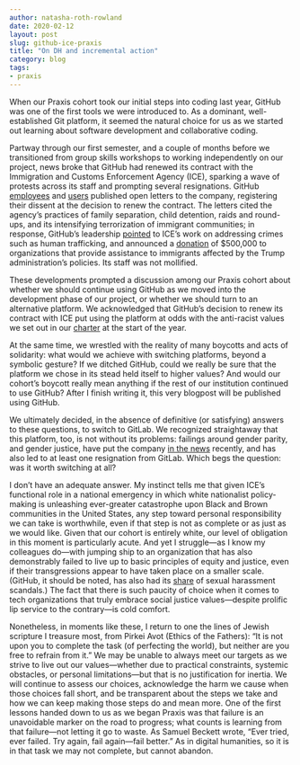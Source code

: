 ```yaml
---
author: natasha-roth-rowland
date: 2020-02-12
layout: post
slug: github-ice-praxis
title: "On DH and incremental action"
category: blog
tags:
- praxis
---
```

When our Praxis cohort took our initial steps into coding last year, GitHub was one of the first tools we were introduced to. As a dominant, well-established Git platform, it seemed the natural choice for us as we started out learning about software development and collaborative coding.

Partway through our first semester, and a couple of months before we transitioned from group skills workshops to working independently on our project, news broke that GitHub had renewed its contract with the Immigration and Customs Enforcement Agency (ICE), sparking a wave of protests across its staff and prompting several resignations. GitHub [employees](https://www.washingtonpost.com/context/letter-from-github-employees-to-ceo-about-the-company-s-ice-contract/fb280de9-2bc3-40d5-b1a5-e3b954bf0d25/) and [users](https://github.com/drop-ice/dear-github-2.0) published open letters to the company, registering their dissent at the decision to renew the contract. The letters cited the agency’s practices of family separation, child detention, raids and round-ups, and its intensifying terrorization of immigrant communities; in response, GitHub’s leadership [pointed](https://github.blog/2019-10-09-github-and-us-government-developers/) to ICE’s work on addressing crimes such as human trafficking, and announced a [donation](https://www.latimes.com/business/technology/story/2019-10-31/github-ice-contract-defense) of $500,000 to organizations that provide assistance to immigrants affected by the Trump administration’s policies. Its staff was not mollified.

These developments prompted a discussion among our Praxis cohort about whether we should continue using GitHub as we moved into the development phase of our project, or whether we should turn to an alternative platform. We acknowledged that GitHub’s decision to renew its contract with ICE put using the platform at odds with the anti-racist values we set out in our [charter](http://praxis.scholarslab.org/charter/charter-2019-2020/) at the start of the year. 

At the same time, we wrestled with the reality of many boycotts and acts of solidarity: what would we achieve with switching platforms, beyond a symbolic gesture? If we ditched GitHub, could we really be sure that the platform we chose in its stead held itself to higher values? And would our cohort’s boycott really mean anything if the rest of our institution continued to use GitHub? After I finish writing it, this very blogpost will be published using GitHub.

We ultimately decided, in the absence of definitive (or satisfying) answers to these questions, to switch to GitLab. We recognized straightaway that this platform, too, is not without its problems: failings around gender parity, and gender justice, have put the company [in the news](https://www.theregister.co.uk/2020/02/06/gitlab_sales_women/) recently, and has also led to at least one resignation from GitLab. Which begs the question: was it worth switching at all?

I don’t have an adequate answer. My instinct tells me that given ICE’s functional role in a national emergency in which white nationalist policy-making is unleashing ever-greater catastrophe upon Black and Brown communities in the United States, any step toward personal responsibility we can take is worthwhile, even if that step is not as complete or as just as we would like. Given that our cohort is entirely white, our level of obligation in this moment is particularly acute. And yet I struggle—as I know my colleagues do—with jumping ship to an organization that has also demonstrably failed to live up to basic principles of equity and justice, even if their transgressions appear to have taken place on a smaller scale. (GitHub, it should be noted, has also had its [share](https://www.wired.com/2014/04/tom-pw/) of sexual harassment scandals.) The fact that there is such paucity of choice when it comes to tech organizations that truly embrace social justice values—despite prolific lip service to the contrary—is cold comfort.

Nonetheless, in moments like these, I return to one the lines of Jewish scripture I treasure most, from Pirkei Avot (Ethics of the Fathers): “It is not upon you to complete the task (of perfecting the world), but neither are you free to refrain from it.” We may be unable to always meet our targets as we strive to live out our values—whether due to practical constraints, systemic obstacles, or personal limitations—but that is no justification for inertia. We will continue to assess our choices, acknowledge the harm we cause when those choices fall short, and be transparent about the steps we take and how we can keep making those steps do and mean more. One of the first lessons handed down to us as we began Praxis was that failure is an unavoidable marker on the road to progress; what counts is learning from that failure—not letting it go to waste. As Samuel Beckett wrote, “Ever tried, ever failed. Try again, fail again—fail better.” As in digital humanities, so it is in that task we may not complete, but cannot abandon.
